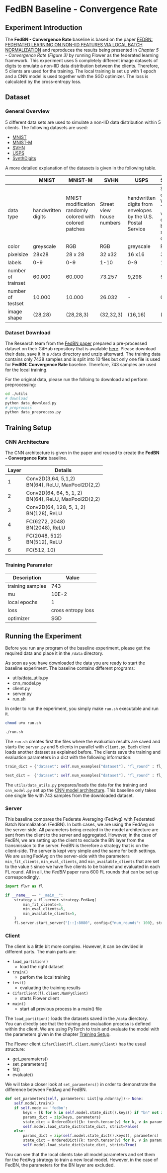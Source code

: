# FedBN Baseline - Convergence Rate

## Experiment Introduction

The **FedBN - Convergence Rate** baseline is based on the paper [FEDBN: FEDERATED LEARNING ON NON-IID FEATURES VIA LOCAL BATCH NORMALIZATION](https://arxiv.org/pdf/2102.07623.pdf) and reproduces the results being presented in *Chapter 5 - Convergence Rate (Figure 3)* by running Flower as the federated learning framework. This experiment uses 5 completely different image datasets of digits to emulate a non-IID data distribution between the clients. Therefore, 5 clients are used for the training. The local training is set up with 1 epoch and a CNN model is used together with the SGD optimizer. The loss is calculated by the cross-entropy loss. 

## Dataset 

### General Overview

5 different data sets are used to simulate a non-IID data distribution within 5 clients. The following datasets are used:

* [MNIST](https://ieeexplore.ieee.org/document/726791)
* [MNIST-M]((https://arxiv.org/pdf/1505.07818.pdf))
* [SVHN](http://ufldl.stanford.edu/housenumbers/nips2011_housenumbers.pdf)
* [USPS](https://ieeexplore.ieee.org/document/291440)
* [SynthDigits](https://arxiv.org/pdf/1505.07818.pdf)

A more detailed explanation of the datasets is given in the following table. 

|     | MNIST     | MNIST-M   | SVHN  |  USPS    | SynthDigits |
|--- |---        |---        |---    |---            |---    |
| data type| handwritten digits| MNIST modification randomly colored with colored patches| Street view house numbers | handwritten digits from envelopes by the U.S. Postal Service | Syntehtic digits Windows TM font varying the orientation, blur and stroke colors |
| color | greyscale | RGB | RGB | greyscale | RGB |
| pixelsize | 28x28 | 28 x 28 | 32 x32 | 16 x16 | 32 x32 |
| labels | 0-9 | 0-9 | 1-10 | 0-9 | 1-10 |
| number of trainset | 60.000 | 60.000 | 73.257 | 9,298 | 50.000 |
| number of testset| 10.000 | 10.000 | 26.032 | - | 0 |
| image shape | (28,28) | (28,28,3) | (32,32,3) | (16,16) | (32,32,3) |

### Dataset Download

The Research team from the [FedBN paper](https://arxiv.org/pdf/2102.07623.pdf) prepared a pre-processed dataset on their GitHub repository that is available [here](https://github.com/med-air/FedBN). Please download their data, save it in a `/data` directory and unzip afterward. 
The training data contains only 7438 samples and is split into 10 files but only one file is used for **FedBN: Convergence Rate** baseline. Therefore, 743 samples are used for the local training. 

For the original data, please run the folloing to download and perform preprocessing:
```bash
cd ./utils
# download 
python data_download.py
# preprocess
python data_preprocess.py
```

## Training Setup ##

### CNN Architecture

The CNN architecture is given in the paper and reused to create the **FedBN - Convergence Rate** baseline.

| Layer | Details| 
| ----- | ------ |
| 1 | Conv2D(3,64, 5,1,2) <br> BN(64), ReLU, MaxPool2D(2,2)  |
| 2 | Conv2D(64, 64, 5, 1, 2) <br> BN(64), ReLU, MaxPool2D(2,2) |
| 3 | Conv2D(64, 128, 5, 1, 2) <br> BN(128), ReLU |
| 4 | FC(6272, 2048) <br> BN(2048), ReLU |
| 5 | FC(2048, 512) <br> BN(512), ReLU |
| 6 | FC(512, 10) |

### Training Paramater

| Description | Value |
| ----------- | ----- |
| training samples | 743 |
| mu | 10E-2 |
| local epochs | 1 |
| loss | cross entropy loss |
| optimizer | SGD |

## Running the Experiment

Before you run any program of the baseline experiment, please get the required data and place it in the `/data` directory. 

As soon as you have downloaded the data you are ready to start the baseline experiment. The baseline contains different programs:

* utils/data_utils.py
* cnn_model.py
* client.py
* server.py 
* run.sh

In order to run the experiment, you simply make `run.sh` executable and run it. 

```bash
chmod u+x run.sh
```
```bash
./run.sh
```

The `run.sh` creates first the files where the evaluation results are saved and starts the `server.py` and 5 clients in parallel with `client.py`. Each client loads another dataset as explained before. The clients save the training and evaluation parameters in a dict with the following information:

```python
train_dict = {"dataset": self.num_examples["dataset"], "fl_round" : fl_round, "strategy": self.mode , "train_loss": loss, "train_accuracy": accuracy}
```
```python
test_dict =  {"dataset": self.num_examples["dataset"], "fl_round" : fl_round, "strategy": self.mode, "test_loss": loss, "test_accuracy": accuracy}
```

The `utils/data_utils.py` prepares/loads the data for the training and `cnn_model.py` set up the [CNN model architecture](#cnn-architecture). This baseline only takes one single file with 743 samples from the downloaded dataset. 

### Server

This baseline compares the Federate Averaging (FedAvg) with Federated Batch Normalization (FedBN). In both cases, we are using the FedAvg on the server-side. All parameters being created in the model architecture are sent from the client to the server and aggregated. However, in the case of FedBN, we are setting up the client to exclude the BN layer from the transmission to the server. FedBN is therefore a strategy that is on the client-side. 
The server is kept very simple and the same for both settings. We are using FedAvg on the server-side with the parameters `min_fit_clients`, `min_eval_clients`, and `min_available_clients` that are set to the value `5` since we have five clients to be trained and evaluated in each FL round. All in all, the *FedBN* paper runs 600 FL rounds that can be set up correspondingly.     

```python
import flwr as fl

if __name__ == "__main__":
    strategy = fl.server.strategy.FedAvg(
        min_fit_clients=5,
        min_eval_clients=5,
        min_available_clients=5,
    )
    fl.server.start_server("[::]:8080", config={"num_rounds": 100}, strategy=strategy)

```

### Client

The client is a little bit more complex. However, it can be devided in different parts. The main parts are:

* `load_partition()`
    * load the right dataset
* `train()`
    * perfom the local training
* `test()`
    * evaluating the training results
* `CifarClient(fl.client.NumPyClient)`
    * starts Flower client
* `main()`
    * start all previous process in a main() file

The `load_partition()` loads the datasets saved in the `/data` dierctory.  
You can directly see that the training and evaluation process is defined within the client. We are using PyTorch to train and evaluate the model with the parameters given in the chapter [Training Setup](#training-setup). 

The Flower client `CifarClient(fl.client.NumPyClient)` has the usual structure:

* get_paramaters()
* set_parameters()
* fit()
* evaluate()

We will take a closer look at `set_parameters()` in order to demonstrate the difference between FedAvg and FedBN. 

```python 
def set_parameters(self, parameters: List[np.ndarray])-> None:
    self.model.train()
    if self.mode == 'fedbn':
        keys = [k for k in self.model.state_dict().keys() if "bn" not in k]
        params_dict = zip(keys, parameters)
        state_dict = OrderedDict({k: torch.tensor(v) for k, v in params_dict})
        self.model.load_state_dict(state_dict, strict=False)
    else:
        params_dict = zip(self.model.state_dict().keys(), parameters)
        state_dict = OrderedDict({k: torch.tensor(v) for k, v in params_dict})
        self.model.load_state_dict(state_dict, strict=True)
```

You can see that the local clients take all model parameters and set them for the FedAvg strategy to train a new local model. However, in the case of FedBN, the parameters for the BN layer are excluded. 

